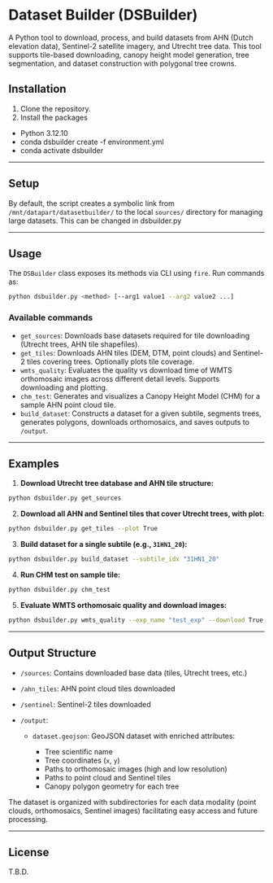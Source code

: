 

# Dataset Builder (DSBuilder)

A Python tool to download, process, and build datasets from AHN (Dutch elevation data), Sentinel-2 satellite imagery, and Utrecht tree data. This tool supports tile-based downloading, canopy height model generation, tree segmentation, and dataset construction with polygonal tree crowns.


## Installation

1. Clone the repository.
2. Install the packages
- Python 3.12.10
- conda dsbuilder create -f environment.yml
- conda activate dsbuilder

---

## Setup

By default, the script creates a symbolic link from `/mnt/datapart/datasetbuilder/` to the local `sources/` directory for managing large datasets. This can be changed in dsbuilder.py

---

## Usage

The `DSBuilder` class exposes its methods via CLI using `fire`. Run commands as:

```bash
python dsbuilder.py <method> [--arg1 value1 --arg2 value2 ...]
```

### Available commands

* `get_sources`: Downloads base datasets required for tile downloading (Utrecht trees, AHN tile shapefiles).
* `get_tiles`: Downloads AHN tiles (DEM, DTM, point clouds) and Sentinel-2 tiles covering trees. Optionally plots tile coverage.
* `wmts_quality`: Evaluates the quality vs download time of WMTS orthomosaic images across different detail levels. Supports downloading and plotting.
* `chm_test`: Generates and visualizes a Canopy Height Model (CHM) for a sample AHN point cloud tile.
* `build_dataset`: Constructs a dataset for a given subtile, segments trees, generates polygons, downloads orthomosaics, and saves outputs to `/output`.

---

## Examples

1. **Download Utrecht tree database and AHN tile structure:**

```bash
python dsbuilder.py get_sources
```

2. **Download all AHN and Sentinel tiles that cover Utrecht trees, with plot:**

```bash
python dsbuilder.py get_tiles --plot True
```

3. **Build dataset for a single subtile (e.g., `31HN1_20`):**

```bash
python dsbuilder.py build_dataset --subtile_idx "31HN1_20"
```

4. **Run CHM test on sample tile:**

```bash
python dsbuilder.py chm_test
```

5. **Evaluate WMTS orthomosaic quality and download images:**

```bash
python dsbuilder.py wmts_quality --exp_name "test_exp" --download True --plot True
```

---

## Output Structure

* `/sources`: Contains downloaded base data (tiles, Utrecht trees, etc.)
* `/ahn_tiles`: AHN point cloud tiles downloaded
* `/sentinel`: Sentinel-2 tiles downloaded
* `/output`:

  * `dataset.geojson`: GeoJSON dataset with enriched attributes:

    * Tree scientific name
    * Tree coordinates (`x`, `y`)
    * Paths to orthomosaic images (high and low resolution)
    * Paths to point cloud and Sentinel tiles
    * Canopy polygon geometry for each tree

The dataset is organized with subdirectories for each data modality (point clouds, orthomosaics, Sentinel images) facilitating easy access and future processing.

---


## License

T.B.D.

